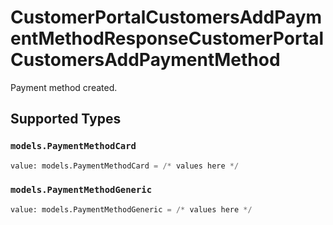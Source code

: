 # CustomerPortalCustomersAddPaymentMethodResponseCustomerPortalCustomersAddPaymentMethod

Payment method created.


## Supported Types

### `models.PaymentMethodCard`

```python
value: models.PaymentMethodCard = /* values here */
```

### `models.PaymentMethodGeneric`

```python
value: models.PaymentMethodGeneric = /* values here */
```

